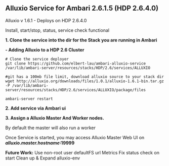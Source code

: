 ## Alluxio Service for Ambari 2.6.1.5 (HDP 2.6.4.0)

Alluxio v 1.6.1 - Deploys on HDP 2.6.4.0


Install, start/stop, status, service check functional


**1. Clone the service into the dir for the Stack you are running in Ambari**

**- Adding Alluxio to a HDP 2.6 Cluster**

```
# Clone the service deployer
git clone https://github.com/elbert-lau/ambari-alluxio-service /var/lib/ambari-server/resources/stacks/HDP/2.6/services/ALLUXIO

#git has a 100mb file limit, download alluxio source to your stack dir
wget http://alluxio.org/downloads/files/1.0.1/alluxio-1.6.1-bin.tar.gz -P /var/lib/ambari-server/resources/stacks/HDP/2.6/services/ALLUXIO/package/files 

ambari-server restart

```


**2. Add service via Ambari ui**



**3. Assign a Alluxio Master And Worker nodes.**

By default the master will also run a worker 


Once Service is started, you may access Alluxio Master Web UI on ***alluxio.master.hostname*:19999**

**Future Work:**
Use non-root user 
defaultFS url
Metrics
Fix status check on start
Clean up & Expand alluxio-env
